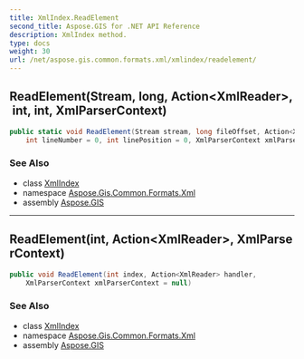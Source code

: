 ```yaml
---
title: XmlIndex.ReadElement
second_title: Aspose.GIS for .NET API Reference
description: XmlIndex method. 
type: docs
weight: 30
url: /net/aspose.gis.common.formats.xml/xmlindex/readelement/
---
```

## ReadElement(Stream, long, Action&lt;XmlReader&gt;, int, int, XmlParserContext)

```csharp
public static void ReadElement(Stream stream, long fileOffset, Action<XmlReader> handler, 
    int lineNumber = 0, int linePosition = 0, XmlParserContext xmlParserContext = null)
```

### See Also

* class [XmlIndex](../)
* namespace [Aspose.Gis.Common.Formats.Xml](../../xmlindex/)
* assembly [Aspose.GIS](../../../)

---

## ReadElement(int, Action&lt;XmlReader&gt;, XmlParserContext)

```csharp
public void ReadElement(int index, Action<XmlReader> handler, 
    XmlParserContext xmlParserContext = null)
```

### See Also

* class [XmlIndex](../)
* namespace [Aspose.Gis.Common.Formats.Xml](../../xmlindex/)
* assembly [Aspose.GIS](../../../)


